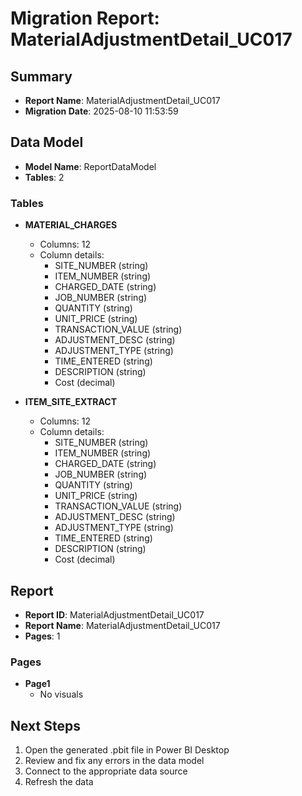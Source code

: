 # Migration Report: MaterialAdjustmentDetail_UC017

## Summary

- **Report Name**: MaterialAdjustmentDetail_UC017
- **Migration Date**: 2025-08-10 11:53:59

## Data Model

- **Model Name**: ReportDataModel
- **Tables**: 2

### Tables

- **MATERIAL_CHARGES**
  - Columns: 12
  - Column details:
    - SITE_NUMBER (string)
    - ITEM_NUMBER (string)
    - CHARGED_DATE (string)
    - JOB_NUMBER (string)
    - QUANTITY (string)
    - UNIT_PRICE (string)
    - TRANSACTION_VALUE (string)
    - ADJUSTMENT_DESC (string)
    - ADJUSTMENT_TYPE (string)
    - TIME_ENTERED (string)
    - DESCRIPTION (string)
    - Cost (decimal)

- **ITEM_SITE_EXTRACT**
  - Columns: 12
  - Column details:
    - SITE_NUMBER (string)
    - ITEM_NUMBER (string)
    - CHARGED_DATE (string)
    - JOB_NUMBER (string)
    - QUANTITY (string)
    - UNIT_PRICE (string)
    - TRANSACTION_VALUE (string)
    - ADJUSTMENT_DESC (string)
    - ADJUSTMENT_TYPE (string)
    - TIME_ENTERED (string)
    - DESCRIPTION (string)
    - Cost (decimal)


## Report

- **Report ID**: MaterialAdjustmentDetail_UC017
- **Report Name**: MaterialAdjustmentDetail_UC017
- **Pages**: 1

### Pages

- **Page1**
  - No visuals


## Next Steps

1. Open the generated .pbit file in Power BI Desktop
2. Review and fix any errors in the data model
3. Connect to the appropriate data source
4. Refresh the data
